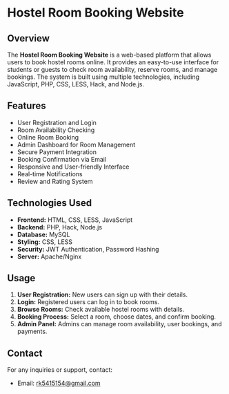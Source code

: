 # Hostel Room Booking Website

## Overview
The **Hostel Room Booking Website** is a web-based platform that allows users to book hostel rooms online. It provides an easy-to-use interface for students or guests to check room availability, reserve rooms, and manage bookings. The system is built using multiple technologies, including JavaScript, PHP, CSS, LESS, Hack, and Node.js.

## Features
- User Registration and Login
- Room Availability Checking
- Online Room Booking
- Admin Dashboard for Room Management
- Secure Payment Integration
- Booking Confirmation via Email
- Responsive and User-friendly Interface
- Real-time Notifications
- Review and Rating System

## Technologies Used
- **Frontend:** HTML, CSS, LESS, JavaScript
- **Backend:** PHP, Hack, Node.js
- **Database:** MySQL
- **Styling:** CSS, LESS
- **Security:** JWT Authentication, Password Hashing
- **Server:** Apache/Nginx

## Usage
1. **User Registration:** New users can sign up with their details.
2. **Login:** Registered users can log in to book rooms.
3. **Browse Rooms:** Check available hostel rooms with details.
4. **Booking Process:** Select a room, choose dates, and confirm booking.
5. **Admin Panel:** Admins can manage room availability, user bookings, and payments.

## Contact
For any inquiries or support, contact:
- Email: rk5415154@gmail.com
  
